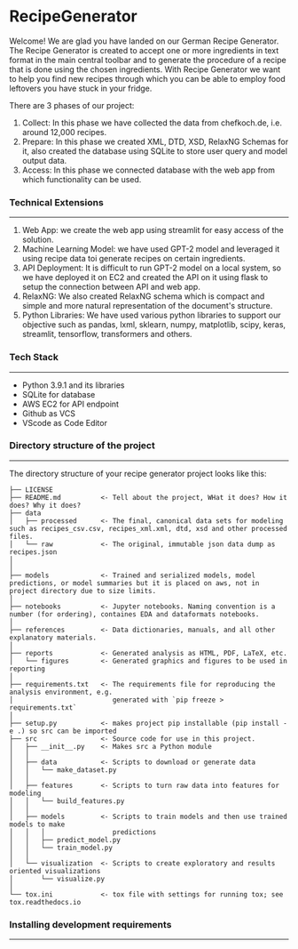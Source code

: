 # RecipeGenerator
Welcome! We are glad you have landed on our German Recipe Generator. The Recipe Generator is created to accept one or more ingredients in text format in the main central toolbar and to generate the procedure of a recipe that is done using the chosen ingredients. With Recipe Generator we want to help you find new recipes through which you can be able to employ food leftovers you have stuck in your fridge.<br>

There are 3 phases of our project:
1. Collect: In this phase we have collected the data from chefkoch.de, i.e. around 12,000 recipes. 
2. Prepare: In this phase we created XML, DTD, XSD, RelaxNG Schemas for it, also created the database using SQLite to store user query and model output data.
3. Access: In this phase we connected database with the web app from which functionality can be used.
 
### Technical Extensions
------------
1. Web App: we create the web app using streamlit for easy access of the solution. 
2. Machine Learning Model: we have used GPT-2 model and leveraged it using recipe data toi generate recipes on certain ingredients. 
3. API Deployment: It is difficult to run GPT-2 model on a local system, so we have deployed it on EC2 and created the API on it using flask to setup the connection between API and web app.
4. RelaxNG: We also created RelaxNG schema which is compact and simple and more natural representation of the document's structure. 
5. Python Libraries: We have used various python libraries to support our objective such as pandas, lxml, sklearn, numpy, matplotlib, scipy, keras, streamlit, tensorflow, transformers and others. 

### Tech Stack
------------
* Python 3.9.1 and its libraries
* SQLite for database
* AWS EC2 for API endpoint
* Github as VCS
* VScode as Code Editor

### Directory structure of the project
------------

The directory structure of your recipe generator project looks like this: 

```
├── LICENSE
├── README.md          <- Tell about the project, WHat it does? How it does? Why it does?
├── data
│   ├── processed      <- The final, canonical data sets for modeling such as recipes_csv.csv, recipes_xml.xml, dtd, xsd and other processed files. 
│   └── raw            <- The original, immutable json data dump as recipes.json
│
│
├── models             <- Trained and serialized models, model predictions, or model summaries but it is placed on aws, not in project directory due to size limits.
│
├── notebooks          <- Jupyter notebooks. Naming convention is a number (for ordering), containes EDA and dataformats notebooks.
│
├── references         <- Data dictionaries, manuals, and all other explanatory materials.
│
├── reports            <- Generated analysis as HTML, PDF, LaTeX, etc.
│   └── figures        <- Generated graphics and figures to be used in reporting
│
├── requirements.txt   <- The requirements file for reproducing the analysis environment, e.g.
│                         generated with `pip freeze > requirements.txt`
│
├── setup.py           <- makes project pip installable (pip install -e .) so src can be imported
├── src                <- Source code for use in this project.
│   ├── __init__.py    <- Makes src a Python module
│   │
│   ├── data           <- Scripts to download or generate data
│   │   └── make_dataset.py
│   │
│   ├── features       <- Scripts to turn raw data into features for modeling
│   │   └── build_features.py
│   │
│   ├── models         <- Scripts to train models and then use trained models to make
│   │   │                 predictions
│   │   ├── predict_model.py
│   │   └── train_model.py
│   │
│   └── visualization  <- Scripts to create exploratory and results oriented visualizations
│       └── visualize.py
│
└── tox.ini            <- tox file with settings for running tox; see tox.readthedocs.io
```


### Installing development requirements
------------
